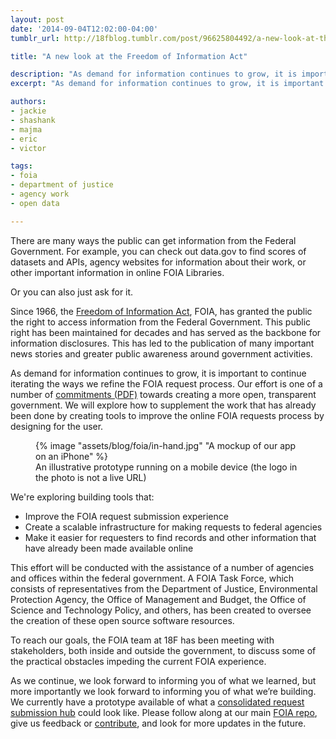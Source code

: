 ```yaml
---
layout: post
date: '2014-09-04T12:02:00-04:00'
tumblr_url: http://18fblog.tumblr.com/post/96625804492/a-new-look-at-the-freedom-of-information-act

title: "A new look at the Freedom of Information Act"

description: "As demand for information continues to grow, it is important to continue iterating the ways we refine the FOIA request process. Our effort is one of a number of commitments towards creating a more open, transparent government. We will explore how to supplement the work that has already been done by creating tools to improve the online FOIA requests process by designing for the user."
excerpt: "As demand for information continues to grow, it is important to continue iterating the ways we refine the FOIA request process. Our effort is one of a number of commitments towards creating a more open, transparent government. We will explore how to supplement the work that has already been done by creating tools to improve the online FOIA requests process by designing for the user."

authors:
- jackie
- shashank
- majma
- eric
- victor

tags:
- foia
- department of justice
- agency work
- open data

---
```


There are many ways the public can get information from the Federal Government. For example, you can check out data.gov to find scores of datasets and APIs, agency websites for information about their work, or other important information in online FOIA Libraries.

Or you can also just ask for it.

Since 1966, the [Freedom of Information Act](http://www.foia.gov/about.html), FOIA, has granted the public the right to access information from the Federal Government. This public right has been maintained for decades and has served as the backbone for information disclosures. This has led to the publication of many important news stories and greater public awareness around government activities.

As demand for information continues to grow, it is important to continue iterating the ways we refine the FOIA request process. Our effort is one of a number of [commitments (PDF)](https://obamawhitehouse.archives.gov/sites/default/files/docs/us_national_action_plan_6p.pdf) towards creating a more open, transparent government. We will explore how to supplement the work that has already been done by creating tools to improve the online FOIA requests process by designing for the user.

<figure>
  {% image "assets/blog/foia/in-hand.jpg" "A mockup of our app on an iPhone" %}
  <figcaption>An illustrative prototype running on a mobile device (the logo in the photo is not a live URL)</figcaption>
</figure>

We're exploring building tools that:

-   Improve the FOIA request submission experience
-   Create a scalable infrastructure for making requests to federal agencies
-   Make it easier for requesters to find records and other information that have already been made available online

This effort will be conducted with the assistance of a number of agencies and offices within the federal government. A FOIA Task Force, which consists of representatives from the Department of Justice, Environmental Protection Agency, the Office of Management and Budget, the Office of Science and Technology Policy, and others, has been created to oversee the creation of these open source software resources.

To reach our goals, the FOIA team at 18F has been meeting with stakeholders, both inside and outside the government, to discuss some of the practical obstacles impeding the current FOIA experience.

As we continue, we look forward to informing you of what we learned, but more importantly we look forward to informing you of what we’re building. We currently have a prototype available of what a [consolidated request submission hub](https://github.com/18F/foia-design/pull/40) could look like. Please follow along at our main [FOIA repo](https://github.com/18F/foia-hub), give us feedback or [contribute](https://18f.gsa.gov/2014/08/12/the-contributors-guide-to-18f-code-for-the-common/), and look for more updates in the future.
